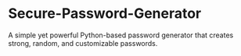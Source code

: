 # Secure-Password-Generator
A simple yet powerful Python-based password generator that creates strong, random, and customizable passwords.
